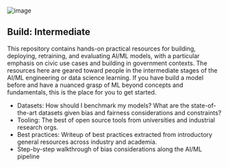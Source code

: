 ![image](https://user-images.githubusercontent.com/80533280/113013917-24722580-914a-11eb-879a-d69001023365.png)


## Build: Intermediate

This repository contains hands-on practical resources for building, deploying, retraining, and evaluating AI/ML models, with a particular emphasis on civic use cases and building in government contexts. 
The resources here are geared toward people in the intermediate stages of the AI/ML engineering or data science learning. If you have build a model before and have a nuanced grasp of ML beyond concepts and fundamentals, this is the place for you to get started.

* Datasets: How should I benchmark my models? What are the state-of-the-art datasets given bias and fairness considerations and constraints? 
* Tooling: The best of open source tools from universities and industrial research orgs.
* Best practices: Writeup of best practices extracted from introductory general resources across industry and academia.
* Step-by-step walkthrough of bias considerations along the AI/ML pipeline
